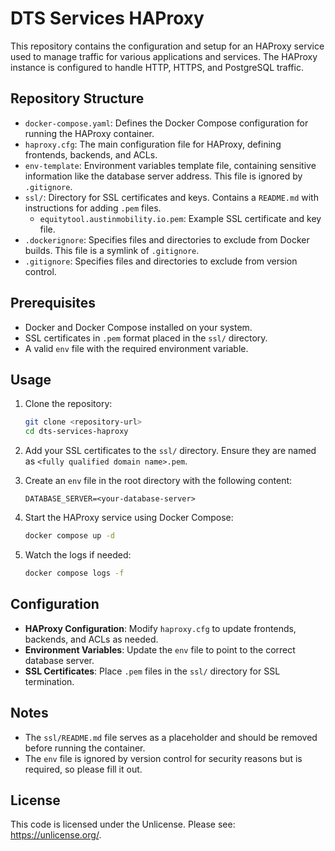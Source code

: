 # DTS Services HAProxy

This repository contains the configuration and setup for an HAProxy service used to manage traffic for various applications and services. The HAProxy instance is configured to handle HTTP, HTTPS, and PostgreSQL traffic.

## Repository Structure

- `docker-compose.yaml`: Defines the Docker Compose configuration for running the HAProxy container.
- `haproxy.cfg`: The main configuration file for HAProxy, defining frontends, backends, and ACLs.
- `env-template`: Environment variables template file, containing sensitive information like the database server address. This file is ignored by `.gitignore`.
- `ssl/`: Directory for SSL certificates and keys. Contains a `README.md` with instructions for adding `.pem` files.
  - `equitytool.austinmobility.io.pem`: Example SSL certificate and key file.
- `.dockerignore`: Specifies files and directories to exclude from Docker builds. This file is a symlink of `.gitignore`.
- `.gitignore`: Specifies files and directories to exclude from version control.

## Prerequisites

- Docker and Docker Compose installed on your system.
- SSL certificates in `.pem` format placed in the `ssl/` directory.
- A valid `env` file with the required environment variable.

## Usage

1. Clone the repository:
   ```bash
   git clone <repository-url>
   cd dts-services-haproxy
   ```

2. Add your SSL certificates to the `ssl/` directory. Ensure they are named as `<fully qualified domain name>.pem`.

3. Create an `env` file in the root directory with the following content:
   ```env
   DATABASE_SERVER=<your-database-server>
   ```

4. Start the HAProxy service using Docker Compose:
   ```bash
   docker compose up -d
   ```

5. Watch the logs if needed:
   ```bash
   docker compose logs -f
   ```

## Configuration

- **HAProxy Configuration**: Modify `haproxy.cfg` to update frontends, backends, and ACLs as needed.
- **Environment Variables**: Update the `env` file to point to the correct database server.
- **SSL Certificates**: Place `.pem` files in the `ssl/` directory for SSL termination.

## Notes

- The `ssl/README.md` file serves as a placeholder and should be removed before running the container.
- The `env` file is ignored by version control for security reasons but is required, so please fill it out.

## License

This code is licensed under the Unlicense. Please see: https://unlicense.org/. 